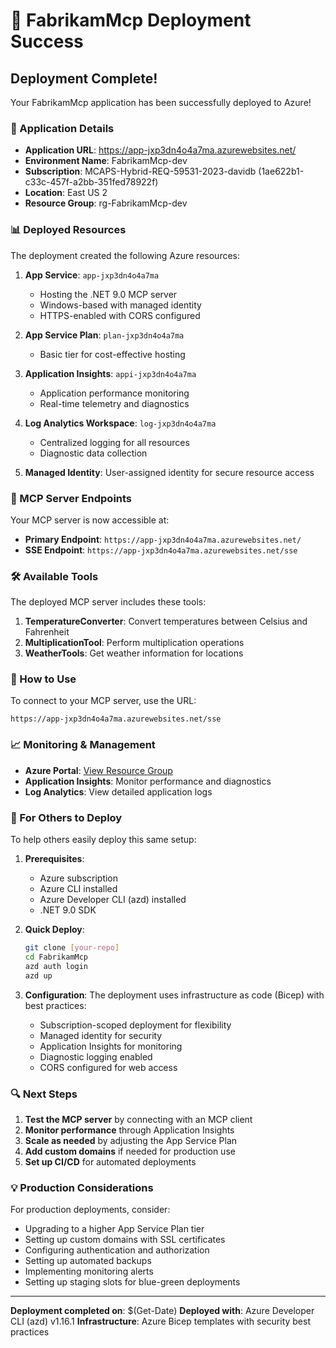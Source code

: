 # 🎉 FabrikamMcp Deployment Success

## Deployment Complete!

Your FabrikamMcp application has been successfully deployed to Azure! 

### 🔗 Application Details

- **Application URL**: https://app-jxp3dn4o4a7ma.azurewebsites.net/
- **Environment Name**: FabrikamMcp-dev
- **Subscription**: MCAPS-Hybrid-REQ-59531-2023-davidb (1ae622b1-c33c-457f-a2bb-351fed78922f)
- **Location**: East US 2
- **Resource Group**: rg-FabrikamMcp-dev

### 📊 Deployed Resources

The deployment created the following Azure resources:

1. **App Service**: `app-jxp3dn4o4a7ma`
   - Hosting the .NET 9.0 MCP server
   - Windows-based with managed identity
   - HTTPS-enabled with CORS configured

2. **App Service Plan**: `plan-jxp3dn4o4a7ma`
   - Basic tier for cost-effective hosting

3. **Application Insights**: `appi-jxp3dn4o4a7ma`
   - Application performance monitoring
   - Real-time telemetry and diagnostics

4. **Log Analytics Workspace**: `log-jxp3dn4o4a7ma`
   - Centralized logging for all resources
   - Diagnostic data collection

5. **Managed Identity**: User-assigned identity for secure resource access

### 🔧 MCP Server Endpoints

Your MCP server is now accessible at:

- **Primary Endpoint**: `https://app-jxp3dn4o4a7ma.azurewebsites.net/`
- **SSE Endpoint**: `https://app-jxp3dn4o4a7ma.azurewebsites.net/sse`

### 🛠 Available Tools

The deployed MCP server includes these tools:

1. **TemperatureConverter**: Convert temperatures between Celsius and Fahrenheit
2. **MultiplicationTool**: Perform multiplication operations
3. **WeatherTools**: Get weather information for locations

### 🎯 How to Use

To connect to your MCP server, use the URL:
```
https://app-jxp3dn4o4a7ma.azurewebsites.net/sse
```

### 📈 Monitoring & Management

- **Azure Portal**: [View Resource Group](https://portal.azure.com/#@/resource/subscriptions/1ae622b1-c33c-457f-a2bb-351fed78922f/resourceGroups/rg-FabrikamMcp-dev/overview)
- **Application Insights**: Monitor performance and diagnostics
- **Log Analytics**: View detailed application logs

### 🚀 For Others to Deploy

To help others easily deploy this same setup:

1. **Prerequisites**:
   - Azure subscription
   - Azure CLI installed
   - Azure Developer CLI (azd) installed
   - .NET 9.0 SDK

2. **Quick Deploy**:
   ```bash
   git clone [your-repo]
   cd FabrikamMcp
   azd auth login
   azd up
   ```

3. **Configuration**: The deployment uses infrastructure as code (Bicep) with best practices:
   - Subscription-scoped deployment for flexibility
   - Managed identity for security
   - Application Insights for monitoring
   - Diagnostic logging enabled
   - CORS configured for web access

### 🔍 Next Steps

1. **Test the MCP server** by connecting with an MCP client
2. **Monitor performance** through Application Insights
3. **Scale as needed** by adjusting the App Service Plan
4. **Add custom domains** if needed for production use
5. **Set up CI/CD** for automated deployments

### 💡 Production Considerations

For production deployments, consider:
- Upgrading to a higher App Service Plan tier
- Setting up custom domains with SSL certificates
- Configuring authentication and authorization
- Setting up automated backups
- Implementing monitoring alerts
- Setting up staging slots for blue-green deployments

---

**Deployment completed on**: $(Get-Date)
**Deployed with**: Azure Developer CLI (azd) v1.16.1
**Infrastructure**: Azure Bicep templates with security best practices
